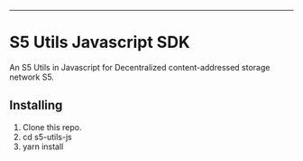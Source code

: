---

# S5 Utils Javascript SDK

An S5 Utils in Javascript for Decentralized content-addressed storage network S5.

## Installing

1. Clone this repo.
2. cd s5-utils-js
3. yarn install


